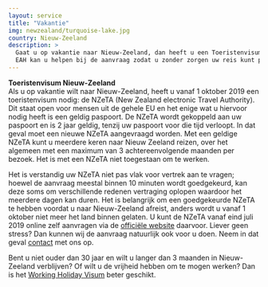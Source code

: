 ```yaml
---
layout: service
title: "Vakantie"
img: newzealand/turquoise-lake.jpg
country: Nieuw-Zeeland
description: >
  Gaat u op vakantie naar Nieuw-Zeeland, dan heeft u een Toeristenvisum (NZeTA) nodig.
  EAH kan u helpen bij de aanvraag zodat u zonder zorgen uw reis kunt plannen!
---
```

<p>
<strong>Toeristenvisum Nieuw-Zeeland</strong><br/>
Als u op vakantie wilt naar Nieuw-Zeeland, heeft u vanaf 1 oktober 2019 een toeristenvisum nodig: de NZeTA (New Zealand electronic Travel Authority). Dit staat open voor mensen uit de gehele EU en het enige wat u hiervoor nodig heeft is een geldig paspoort. De NZeTA wordt gekoppeld aan uw paspoort en is 2 jaar geldig, tenzij uw paspoort voor die tijd verloopt. In dat geval moet een nieuwe NZeTA aangevraagd worden. Met een geldige NZeTA kunt u meerdere keren naar Nieuw Zeeland reizen, over het algemeen met een maximum van 3 achtereenvolgende maanden per bezoek. Het is met een NZeTA niet toegestaan om te werken.

<p>Het is verstandig uw NZeTA niet pas vlak voor vertrek aan te vragen; hoewel de aanvraag meestal binnen 10 minuten wordt goedgekeurd, kan deze soms om verschillende redenen vertraging oplopen waardoor het meerdere dagen kan duren. Het is belangrijk om een goedgekeurde NZeTA te hebben voordat u naar Nieuw-Zeeland afreist, anders wordt u vanaf 1 oktober niet meer het land binnen gelaten. U kunt de NZeTA vanaf eind juli 2019 online zelf aanvragen via de <a href="https://www.immigration.govt.nz/new-zealand-visas/apply-for-a-visa/about-visa/nzeta" target="_blank">officiële website</a> daarvoor. Liever geen stress? Dan kunnen wij de aanvraag natuurlijk ook voor u doen. Neem in dat geval <a href="{{ site.baseurl }}/contact">contact</a> met ons op.

<p>Bent u niet ouder dan 30 jaar en wilt u langer dan 3 maanden in Nieuw-Zeeland verblijven? Of wilt u de vrijheid hebben om te mogen werken? Dan is het <a href="{{ site.baseurl }}/nieuw-zeeland/working-holiday">Working Holiday Visum</a> beter geschikt.
